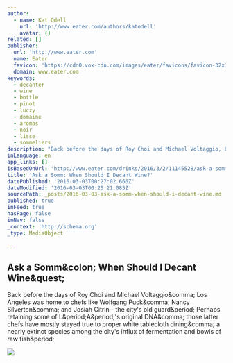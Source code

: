 ```yaml
---
author:
  - name: Kat Odell
    url: 'http://www.eater.com/authors/katodell'
    avatar: {}
related: []
publisher:
  url: 'http://www.eater.com'
  name: Eater
  favicon: 'https://cdn0.vox-cdn.com/images/eater/favicons/favicon-32x32.vddfefb3.png'
  domain: www.eater.com
keywords:
  - decanter
  - wine
  - bottle
  - pinot
  - luczy
  - domaine
  - aromas
  - noir
  - lisse
  - sommeliers
description: "Back before the days of Roy Choi and Michael Voltaggio, Los Angeles was home to chefs like Wolfgang Puck, Nancy Silverton, and Josiah Citrin - the city's old guard. Perhaps retaining some of L.A.'s original DNA, those latter chefs have mostly stayed true to proper white tablecloth dining, a nearly extinct species among the city's influx of fermentation and bowls of raw fish."
inLanguage: en
app_links: []
isBasedOnUrl: 'http://www.eater.com/drinks/2016/3/2/11145528/ask-a-somm-when-decant-wine'
title: 'Ask a Somm: When Should I Decant Wine?'
datePublished: '2016-03-03T00:27:02.666Z'
dateModified: '2016-03-03T00:25:21.085Z'
sourcePath: _posts/2016-03-03-ask-a-somm-when-should-i-decant-wine.md
published: true
inFeed: true
hasPage: false
inNav: false
_context: 'http://schema.org'
_type: MediaObject

---
```

<article style=""><h1>Ask a Somm&amp;colon; When Should I Decant Wine&amp;quest;</h1><p>Back before the days of Roy Choi and Michael Voltaggio&amp;comma; Los Angeles was home to chefs like Wolfgang Puck&amp;comma; Nancy Silverton&amp;comma; and Josiah Citrin - the city's old guard&amp;period; Perhaps retaining some of L&amp;period;A&amp;period;'s original DNA&amp;comma; those latter chefs have mostly stayed true to proper white tablecloth dining&amp;comma; a nearly extinct species among the city's influx of fermentation and bowls of raw fish&amp;period;</p><img src="https://cdn3.vox-cdn.com/thumbor/5ftAXUkvGzrLSSHSYcyJG6w254E=/0x107:2048x1259/1600x900/cdn0.vox-cdn.com/uploads/chorus_image/image/48978725/10256155_10152537730438165_2844347476702122616_o.0.0.jpg" /></article>